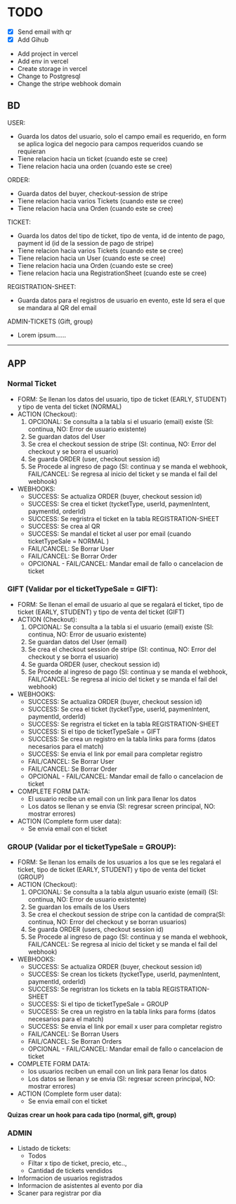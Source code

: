 # TODO

- [x] Send email with qr
- [x] Add Gihub
- Add project in vercel
- Add env in vercel
- Create storage in vercel
- Change to Postgresql
- Change the stripe webhook domain

## BD

USER:

- Guarda los datos del usuario, solo el campo email es requerido, en form se aplica logica del negocio para campos requeridos cuando se requieran
- Tiene relacion hacia un ticket (cuando este se cree)
- Tiene relacion hacia una orden (cuando este se cree)

ORDER:

- Guarda datos del buyer, checkout-session de stripe
- Tiene relacion hacia varios Tickets (cuando este se cree)
- Tiene relacion hacia una Orden (cuando este se cree)

TICKET:

- Guarda los datos del tipo de ticket, tipo de venta, id de intento de pago, payment id (id de la session de pago de stripe)
- Tiene relacion hacia varios Tickets (cuando este se cree)
- Tiene relacion hacia un User (cuando este se cree)
- Tiene relacion hacia una Orden (cuando este se cree)
- Tiene relacion hacia una RegistrationSheet (cuando este se cree)

REGISTRATION-SHEET:

- Guarda datos para el registros de usuario en evento, este Id sera el que se mandara al QR del email

ADMIN-TICKETS (Gift, group)

- Lorem ipsum......

---

## APP

### Normal Ticket

- FORM: Se llenan los datos del usuario, tipo de ticket (EARLY, STUDENT) y tipo de venta del ticket (NORMAL)
- ACTION (Checkout):
  1. OPCIONAL: Se consulta a la tabla si el usuario (email) existe (SI: continua, NO: Error de usuario existente)
  2. Se guardan datos del User
  3. Se crea el checkout session de stripe (SI: continua, NO: Error del checkout y se borra el usuario)
  4. Se guarda ORDER (user, checkout session id)
  5. Se Procede al ingreso de pago (SI: continua y se manda el webhook, FAIL/CANCEL: Se regresa al inicio del ticket y se manda el fail del webhook)
- WEBHOOKS:
  - SUCCESS: Se actualiza ORDER (buyer, checkout session id)
  - SUCCESS: Se crea el ticket (tycketType, userId, paymenIntent, paymentId, orderId)
  - SUCCESS: Se regristra el ticket en la tabla REGISTRATION-SHEET
  - SUCCESS: Se crea al QR
  - SUCCESS: Se mandal el ticket al user por email (cuando ticketTypeSale = NORMAL )
  - FAIL/CANCEL: Se Borrar User
  - FAIL/CANCEL: Se Borrar Order
  - OPCIONAL - FAIL/CANCEL: Mandar email de fallo o cancelacion de ticket

### GIFT (Validar por el ticketTypeSale = GIFT):

- FORM: Se llenan el email de usuario al que se regalará el ticket, tipo de ticket (EARLY, STUDENT) y tipo de venta del ticket (GIFT)
- ACTION (Checkout):
  1. OPCIONAL: Se consulta a la tabla si el usuario (email) existe (SI: continua, NO: Error de usuario existente)
  2. Se guardan datos del User (email)
  3. Se crea el checkout session de stripe (SI: continua, NO: Error del checkout y se borra el usuario)
  4. Se guarda ORDER (user, checkout session id)
  5. Se Procede al ingreso de pago (SI: continua y se manda el webhook, FAIL/CANCEL: Se regresa al inicio del ticket y se manda el fail del webhook)
- WEBHOOKS:
  - SUCCESS: Se actualiza ORDER (buyer, checkout session id)
  - SUCCESS: Se crea el ticket (tycketType, userId, paymenIntent, paymentId, orderId)
  - SUCCESS: Se regristra el ticket en la tabla REGISTRATION-SHEET
  - SUCCESS: Si el tipo de ticketTypeSale = GIFT
  - SUCCESS: Se crea un registro en la tabla links para forms (datos necesarios para el match)
  - SUCCESS: Se envia el link por email para completar registro
  - FAIL/CANCEL: Se Borrar User
  - FAIL/CANCEL: Se Borrar Order
  - OPCIONAL - FAIL/CANCEL: Mandar email de fallo o cancelacion de ticket
- COMPLETE FORM DATA:
  - El usuario recibe un email con un link para llenar los datos
  - Los datos se llenan y se envia (SI: regresar screen principal, NO: mostrar errores)
- ACTION (Complete form user data):
  - Se envia email con el ticket

### GROUP (Validar por el ticketTypeSale = GROUP):

- FORM: Se llenan los emails de los usuarios a los que se les regalará el ticket, tipo de ticket (EARLY, STUDENT) y tipo de venta del ticket (GROUP)
- ACTION (Checkout):
  1. OPCIONAL: Se consulta a la tabla algun usuario existe (email) (SI: continua, NO: Error de usuario existente)
  2. Se guardan los emails de los Users
  3. Se crea el checkout session de stripe con la cantidad de compra(SI: continua, NO: Error del checkout y se borran usuarios)
  4. Se guarda ORDER (users, checkout session id)
  5. Se Procede al ingreso de pago (SI: continua y se manda el webhook, FAIL/CANCEL: Se regresa al inicio del ticket y se manda el fail del webhook)
- WEBHOOKS:
  - SUCCESS: Se actualiza ORDER (buyer, checkout session id)
  - SUCCESS: Se crean los tickets (tycketType, userId, paymenIntent, paymentId, orderId)
  - SUCCESS: Se regristran los tickets en la tabla REGISTRATION-SHEET
  - SUCCESS: Si el tipo de ticketTypeSale = GROUP
  - SUCCESS: Se crea un registro en la tabla links para forms (datos necesarios para el match)
  - SUCCESS: Se envia el link por email x user para completar registro
  - FAIL/CANCEL: Se Borran Users
  - FAIL/CANCEL: Se Borran Orders
  - OPCIONAL - FAIL/CANCEL: Mandar email de fallo o cancelacion de ticket
- COMPLETE FORM DATA:
  - los usuarios reciben un email con un link para llenar los datos
  - Los datos se llenan y se envia (SI: regresar screen principal, NO: mostrar errores)
- ACTION (Complete form user data):
  - Se envia email con el ticket

**Quizas crear un hook para cada tipo (normal, gift, group)**

### ADMIN

- Listado de tickets:
  - Todos
  - Filtar x tipo de ticket, precio, etc..,
  - Cantidad de tickets vendidos
- Informacion de usuarios registrados
- Informacion de asistentes al evento por dia
- Scaner para registrar por dia
